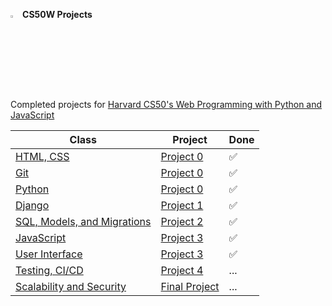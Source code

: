 [<img src="https://edx-cdn.org/v3/prod/logo.svg" width="3%"></img>](https://learning.edx.org/course/course-v1:HarvardX+CS50W+Web/home) <strong>CS50W Projects</strong>     
<br>
Completed projects for [Harvard CS50's Web Programming with Python and JavaScript](https://courses.edx.org/courses/course-v1:HarvardX+CS50W+Web/course/)


Class  | Project  | Done
------------- | ------------- | -------------
[HTML, CSS](https://learning.edx.org/course/course-v1:HarvardX+CS50W+Web/block-v1:HarvardX+CS50W+Web+type@sequential+block@2adc64be866f4d8e99eaf5910ba40f7e/block-v1:HarvardX+CS50W+Web+type@vertical+block@abbe52e8a67b4418ae75d84f92c84465)  | [Project 0](https://github.com/marco-create/CS50W/tree/master/project0-fakeGoogle)  | ✅
[Git](https://learning.edx.org/course/course-v1:HarvardX+CS50W+Web/block-v1:HarvardX+CS50W+Web+type@sequential+block@e1db1d5394cf476ba0c925010b94a5f4/block-v1:HarvardX+CS50W+Web+type@vertical+block@b1c469d6180c45e1b03bfcbd09a78f78)  | [Project 0](https://github.com/marco-create/CS50W/tree/master/project0-fakeGoogle)  | ✅
[Python](https://learning.edx.org/course/course-v1:HarvardX+CS50W+Web/block-v1:HarvardX+CS50W+Web+type@sequential+block@1f15588a9a7a47149f4c9dddea4edae0)  |  [Project 0](https://github.com/marco-create/CS50W/tree/master/project0-fakeGoogle)  | ✅
[Django](https://learning.edx.org/course/course-v1:HarvardX+CS50W+Web/block-v1:HarvardX+CS50W+Web+type@sequential+block@7c96b1e9ac10425c8943405f757bef78/block-v1:HarvardX+CS50W+Web+type@vertical+block@0e44dd21c79641ff9fe2a6cd8cc92150)  |  [Project 1](https://github.com/marco-create/CS50W/tree/master/project1-encyclopedia)  | ✅
[SQL, Models, and Migrations](https://learning.edx.org/course/course-v1:HarvardX+CS50W+Web/block-v1:HarvardX+CS50W+Web+type@sequential+block@5b5791da2eec43c6b5d3d230ec66e75d/block-v1:HarvardX+CS50W+Web+type@vertical+block@f9d2fe483fe84a6e95e6f5bfc955ea46)  |  [Project 2](https://github.com/marco-create/CS50W/tree/master/project2-ecommerce)  | ✅
[JavaScript](https://learning.edx.org/course/course-v1:HarvardX+CS50W+Web/block-v1:HarvardX+CS50W+Web+type@sequential+block@6c98421076ef4cb285ecf92b7445d568/block-v1:HarvardX+CS50W+Web+type@vertical+block@3553e4a6c3dd4a37a8f6c06bbda1002f)  |  [Project 3](https://github.com/marco-create/CS50W/tree/master/project3-emailApp)  | ✅
[User Interface](https://learning.edx.org/course/course-v1:HarvardX+CS50W+Web/block-v1:HarvardX+CS50W+Web+type@sequential+block@fb87b5c3917c4281a6993ceb0a9106e7)  | [Project 3](https://github.com/marco-create/CS50W/tree/master/project3-emailApp)  | ✅
[Testing, CI/CD](https://learning.edx.org/course/course-v1:HarvardX+CS50W+Web/block-v1:HarvardX+CS50W+Web+type@sequential+block@bfdefb90e5cc40fca934ac14cd1450b2/block-v1:HarvardX+CS50W+Web+type@vertical+block@2fd6e26bd7a94b708afc8ba64be94c49)  |[Project 4](#)  | ...
[Scalability and Security](https://learning.edx.org/course/course-v1:HarvardX+CS50W+Web/block-v1:HarvardX+CS50W+Web+type@sequential+block@cd401c2f836448e0afcc2178ae6fc79b/block-v1:HarvardX+CS50W+Web+type@vertical+block@d4d21d05eba34f79995f5ca6b9a4350a)  | [Final Project](#)  | ...
